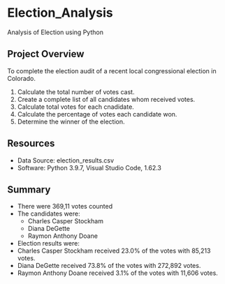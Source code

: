 # Election_Analysis
Analysis of Election using Python

## Project Overview
To complete the election audit of a recent local congressional election in Colorado.


1. Calculate the total number of votes cast.
2. Create a complete list of all candidates whom received votes.
3. Calculate total votes for each cnadidate.
4. Calculate the percentage of votes each candidate won.
5. Determine the winner of the election.

## Resources
- Data Source: election_results.csv
- Software: Python 3.9.7, Visual Studio Code, 1.62.3

## Summary
- There were 369,11 votes counted
- The candidates were:
  - Charles Casper Stockham
  - Diana DeGette
  - Raymon Anthony Doane
- Election results were:
 - Charles Casper Stockham received 23.0%  of the votes with 85,213 votes.
 - Diana DeGette received 73.8% of the votes with 272,892 votes.
 - Raymon Anthony Doane received 3.1% of the votes with 11,606 votes.
